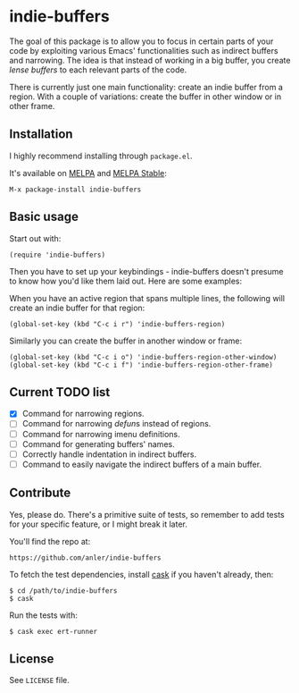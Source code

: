 # indie-buffers

The goal of this package is to allow you to focus in certain parts of your code by exploiting various Emacs' functionalities such as indirect buffers and narrowing. The idea is that instead of working in a big buffer, you create *lense buffers* to each relevant parts of the code.

There is currently just one main functionality: create an indie buffer from a region. With a couple of variations: create the buffer in other window or in other frame.

## Installation

I highly recommend installing through `package.el`.

It's available on [MELPA](http://melpa.org/) and [MELPA Stable](http://stable.melpa.org):

    M-x package-install indie-buffers

## Basic usage

Start out with:

    (require 'indie-buffers)

Then you have to set up your keybindings - indie-buffers doesn't presume to
know how you'd like them laid out. Here are some examples:

When you have an active region that spans multiple lines, the following will
create an indie buffer for that region:

    (global-set-key (kbd "C-c i r") 'indie-buffers-region)

Similarly you can create the buffer in another window or frame:

    (global-set-key (kbd "C-c i o") 'indie-buffers-region-other-window)
    (global-set-key (kbd "C-c i f") 'indie-buffers-region-other-frame)

## Current TODO list

- [x] Command for narrowing regions.
- [ ] Command for narrowing *defun*s instead of regions.
- [ ] Command for narrowing imenu definitions.
- [ ] Command for generating buffers' names.
- [ ] Correctly handle indentation in indirect buffers.
- [ ] Command to easily navigate the indirect buffers of a main buffer.

## Contribute

Yes, please do. There's a primitive suite of tests, so remember to add tests for your
specific feature, or I might break it later.

You'll find the repo at:

    https://github.com/anler/indie-buffers

To fetch the test dependencies, install
[cask](https://github.com/rejeep/cask.el) if you haven't already,
then:

    $ cd /path/to/indie-buffers
    $ cask

Run the tests with:

    $ cask exec ert-runner

## License

See `LICENSE` file.
